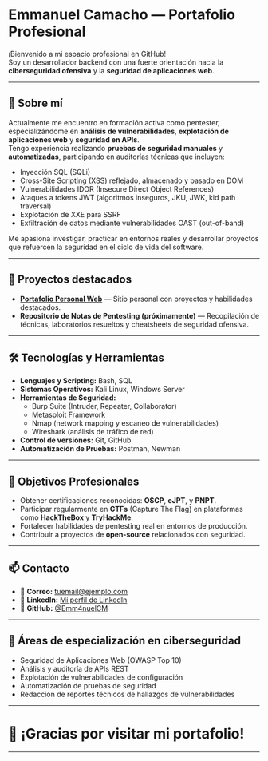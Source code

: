 
# Emmanuel Camacho — Portafolio Profesional

¡Bienvenido a mi espacio profesional en GitHub!  
Soy un desarrollador backend con una fuerte orientación hacia la **ciberseguridad ofensiva** y la **seguridad de aplicaciones web**.

---

## 📄 Sobre mí

Actualmente me encuentro en formación activa como pentester, especializándome en **análisis de vulnerabilidades**, **explotación de aplicaciones web** y **seguridad en APIs**.  
Tengo experiencia realizando **pruebas de seguridad manuales** y **automatizadas**, participando en auditorías técnicas que incluyen:

- Inyección SQL (SQLi)
- Cross-Site Scripting (XSS) reflejado, almacenado y basado en DOM
- Vulnerabilidades IDOR (Insecure Direct Object References)
- Ataques a tokens JWT (algoritmos inseguros, JKU, JWK, kid path traversal)
- Explotación de XXE para SSRF
- Exfiltración de datos mediante vulnerabilidades OAST (out-of-band)

Me apasiona investigar, practicar en entornos reales y desarrollar proyectos que refuercen la seguridad en el ciclo de vida del software.

---

## 💼 Proyectos destacados

- **[Portafolio Personal Web](https://emm4nuelcm.github.io/Portfolio/)** — Sitio personal con proyectos y habilidades destacados.
- **Repositorio de Notas de Pentesting (próximamente)** — Recopilación de técnicas, laboratorios resueltos y cheatsheets de seguridad ofensiva.

---

## 🛠️ Tecnologías y Herramientas

- **Lenguajes y Scripting:** Bash, SQL
- **Sistemas Operativos:** Kali Linux, Windows Server
- **Herramientas de Seguridad:**  
  - Burp Suite (Intruder, Repeater, Collaborator)
  - Metasploit Framework
  - Nmap (network mapping y escaneo de vulnerabilidades)
  - Wireshark (análisis de tráfico de red)
- **Control de versiones:** Git, GitHub
- **Automatización de Pruebas:** Postman, Newman

---

## 🎯 Objetivos Profesionales

- Obtener certificaciones reconocidas: **OSCP**, **eJPT**, y **PNPT**.
- Participar regularmente en **CTFs** (Capture The Flag) en plataformas como **HackTheBox** y **TryHackMe**.
- Fortalecer habilidades de pentesting real en entornos de producción.
- Contribuir a proyectos de **open-source** relacionados con seguridad.

---

## 📫 Contacto

- 📧 **Correo:** [tuemail@ejemplo.com](mailto:tuemail@ejemplo.com)
- 🔗 **LinkedIn:** [Mi perfil de LinkedIn](https://www.linkedin.com/in/tuusuario)
- 🐙 **GitHub:** [@Emm4nuelCM](https://github.com/Emm4nuelCM)

---

## 📌 Áreas de especialización en ciberseguridad

- Seguridad de Aplicaciones Web (OWASP Top 10)
- Análisis y auditoría de APIs REST
- Explotación de vulnerabilidades de configuración
- Automatización de pruebas de seguridad
- Redacción de reportes técnicos de hallazgos de vulnerabilidades

---

# 🚀 ¡Gracias por visitar mi portafolio!

---

